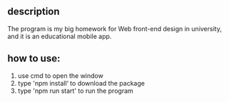 ## description
The program is my big homework for Web front-end design in university, and it is an educational mobile app.

## how to use:
1. use cmd to open the window
2. type 'npm install‘ to download the package
3. type 'npm run start' to run the program
